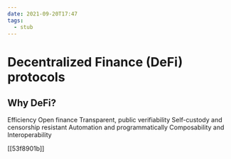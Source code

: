 ```yaml
---
date: 2021-09-20T17:47
tags: 
  - stub
---
```


# Decentralized Finance (DeFi) protocols

## Why DeFi?

Efficiency
Open finance
Transparent, public verifiability
Self-custody and censorship resistant
Automation and programmatically
Composability and Interoperability

[[53f8901b]]
